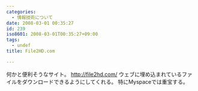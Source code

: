 ```yaml
---
categories:
  - 情報技術について
date: 2008-03-01 00:35:27
id: 239
iso8601: 2008-03-01T00:35:27+09:00
tags:
  - undef
title: File2HD.com

---
```


何かと便利そうなサイト。
http://file2hd.com/
ウェブに埋め込まれているファイルをダウンロードできるようにしてくれる。
特にMyspaceでは重宝する。
    	